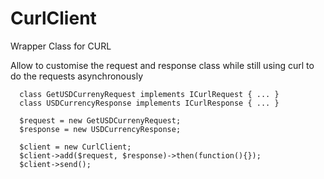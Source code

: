 # CurlClient
Wrapper Class for CURL


Allow to customise the request and response class while still using curl to do the requests asynchronously

```
  class GetUSDCurrenyRequest implements ICurlRequest { ... }
  class USDCurrencyResponse implements ICurlResponse { ... }
  
  $request = new GetUSDCurrenyRequest;
  $response = new USDCurrencyResponse;

  $client = new CurlClient;
  $client->add($request, $response)->then(function(){});
  $client->send();
```
